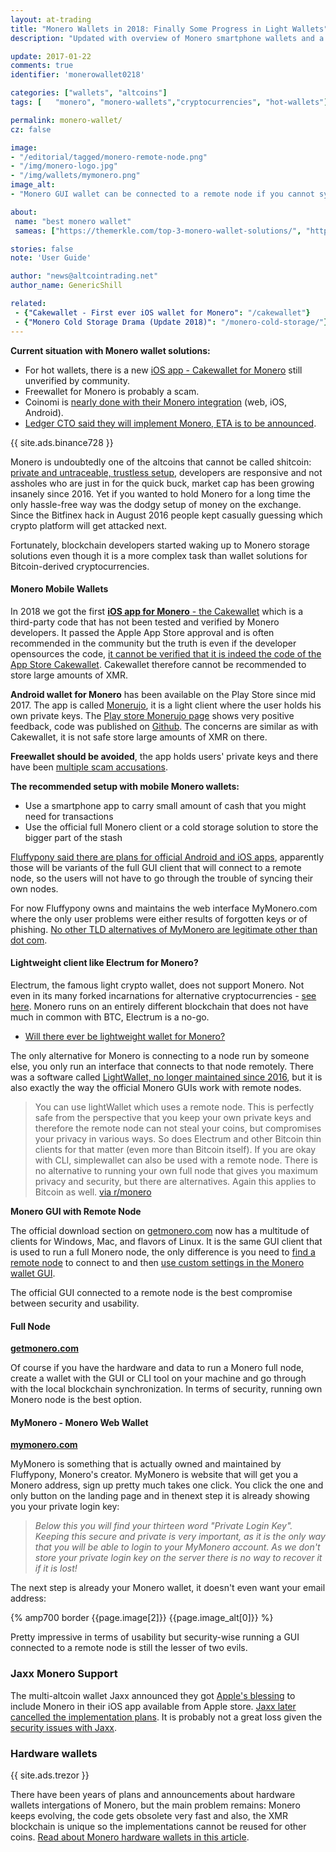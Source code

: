```yaml
---
layout: at-trading
title: "Monero Wallets in 2018: Finally Some Progress in Light Wallets"
description: "Updated with overview of Monero smartphone wallets and a way to run the official GUI without your own full node."

update: 2017-01-22
comments: true
identifier: 'monerowallet0218'

categories: ["wallets", "altcoins"]
tags: [   "monero", "monero-wallets","cryptocurrencies", "hot-wallets"]

permalink: monero-wallet/
cz: false

image:
- "/editorial/tagged/monero-remote-node.png"
- "/img/monero-logo.jpg"
- "/img/wallets/mymonero.png"
image_alt:
- "Monero GUI wallet can be connected to a remote node if you cannot sync the whole blockchain."

about:
 name: "best monero wallet"
 sameas: ["https://themerkle.com/top-3-monero-wallet-solutions/", "https://blockonomi.com/monero-guide/"]

stories: false
note: 'User Guide'

author: "news@altcointrading.net"
author_name: GenericShill

related:
 - {"Cakewallet - First ever iOS wallet for Monero": "/cakewallet"}
 - {"Monero Cold Storage Drama (Update 2018)": "/monero-cold-storage/"}
---
```


**Current situation with Monero wallet solutions:**

* For hot wallets, there is a new [iOS app - Cakewallet for Monero](/cakewallet) still unverified by community.
* Freewallet for Monero is probably a scam.
* Coinomi is [nearly done with their Monero integration](https://twitter.com/kimionis/status/954112970338029570) (web, iOS, Android).
* [Ledger CTO said they will implement Monero, ETA is to be announced](https://www.altcointrading.net/ledger-monero).

{{ site.ads.binance728 }}

Monero is undoubtedly one of the altcoins that cannot be called shitcoin: [private and untraceable, trustless setup](https://www.monero.how/how-does-monero-privacy-work), developers are responsive and not assholes who are just in for the quick buck, market cap has been growing insanely since 2016. Yet if you wanted to hold Monero for a long time the only hassle-free way was the dodgy setup of money on the exchange. Since the Bitfinex hack in August 2016 people kept casually guessing which crypto platform will get attacked next.

Fortunately, blockchain developers started waking up to Monero storage solutions even though it is a more complex task than wallet solutions for Bitcoin-derived cryptocurrencies.

#### Monero Mobile Wallets

In 2018 we got the first [**iOS app for Monero** - the Cakewallet](/cakewallet) which is a third-party code that has not been tested and verified by Monero developers. It passed the Apple App Store approval and is often recommended in the community but the truth is even if the developer opensources the code, [it cannot be verified that it is indeed the code of the App Store Cakewallet](https://www.reddit.com/r/Monero/comments/7usbhx/psa_no_way_to_verify_github_code_is_app/). Cakewallet therefore cannot be recommended to store large amounts of XMR.

**Android wallet for Monero** has been available on the Play Store since mid 2017. The app is called [Monerujo](https://monerujo.io/), it is a light client where the user holds his own private keys. The [Play store Monerujo page](https://play.google.com/store/apps/details?id=com.m2049r.xmrwallet&hl=en) shows very positive feedback, code was published on [Github](https://github.com/m2049r/xmrwallet). The concerns are similar as with Cakewallet, it is not safe store large amounts of XMR on there.

**Freewallet should be avoided**, the app holds users' private keys and there have been [multiple scam accusations](https://www.reddit.com/r/CryptoCurrency/comments/6gtrmd/freewalletorg_scam_millions_stolen/).

**The recommended setup with mobile Monero wallets:**

* Use a smartphone app to carry small amount of cash that you might need for transactions
* Use the official full Monero client or a cold storage solution to store the bigger part of the stash

[Fluffypony said there are plans for official Android and iOS apps](https://www.reddit.com/r/Monero/comments/7usbhx/psa_no_way_to_verify_github_code_is_app/dtnmxef/), apparently those will be variants of the full GUI client that will connect to a remote node, so the users will not have to go through the trouble of syncing their own nodes.

For now Fluffypony owns and maintains the web interface MyMonero.com where the only user problems were either results of forgotten keys or of phishing. [No other TLD alternatives of MyMonero are legitimate other than dot com](https://www.reddit.com/r/Monero/wiki/avoid).

#### Lightweight client like Electrum for Monero?

Electrum, the famous light crypto wallet, does not support Monero. Not even in its many forked incarnations for alternative cryptocurrencies - [see here](/altcoin-wallets/). Monero runs on an entirely different blockchain that does not have much in common with BTC, Electrum is a no-go.

* [Will there ever be lightweight wallet for Monero?](https://www.reddit.com/r/Monero/comments/4ghl0z/will_there_ever_be_a_lightweight_wallet_like/)

The only alternative for Monero is connecting to a node run by someone else, you only run an interface that connects to that node remotely. There was a software called [LightWallet, no longer maintained since 2016](https://github.com/jwinterm/LightWallet2/releases), but it is also exactly the way the official Monero GUIs work with remote nodes.

> You can use lightWallet which uses a remote node. This is perfectly safe from the perspective that you keep your own private keys and therefore the remote node can not steal your coins, but compromises your privacy in various ways. So does Electrum and other Bitcoin thin clients for that matter (even more than Bitcoin itself).
If you are okay with CLI, simplewallet can also be used with a remote node.
There is no alternative to running your own full node that gives you maximum privacy and security, but there are alternatives. Again this applies to Bitcoin as well. [via r/monero](https://www.reddit.com/r/Monero/comments/4ghl0z/will_there_ever_be_a_lightweight_wallet_like/d2hnur8/)

**Monero GUI with Remote Node**

The official download section on [getmonero.com](https://getmonero.org/downloads/) now has a multitude of clients for Windows, Mac, and flavors of Linux. It is the same GUI client that is used to run a full Monero node, the only difference is you need to [find a remote node](https://moneroworld.com/#nodes) to connect to and then [use custom settings in the Monero wallet GUI](https://getmonero.org/resources/user-guides/remote_node_gui.html).

The official GUI connected to a remote node is the best compromise between security and usability.

#### Full Node

**[getmonero.com](https://getmonero.org/downloads/)**

Of course if you have the hardware and data to run a Monero full node, create a wallet with the GUI or CLI tool on your machine and go through with the local blockchain synchronization. In terms of security, running own Monero node is the best option.

#### MyMonero - Monero Web Wallet

**[mymonero.com](https://mymonero.com/#/)**

MyMonero is something that is actually owned and maintained by Fluffypony, Monero's creator. MyMonero is website that will get you a Monero address, sign up pretty much takes one click. You click the one and only button on the landing page and in thenext step it is already showing you your private login key:

> *Below this you will find your thirteen word "Private Login Key". Keeping this secure and private is very important, as it is the only way that you will be able to login to your MyMonero account. As we don't store your private login key on the server there is no way to recover it if it is lost!*

The next step is already your Monero wallet, it doesn't even want your email address:

{% amp700 border {{page.image[2]}} {{page.image_alt[0]}} %}

Pretty impressive in terms of usability but security-wise running a GUI connected to a remote node is still the lesser of two evils.

### Jaxx Monero Support

The multi-altcoin wallet Jaxx announced they got [Apple's blessing](https://bitcoinmagazine.com/articles/monero-coming-jaxx-wallets-including-ios-with-apple-s-blessing-1476224917/) to include Monero in their iOS app available from Apple store. [Jaxx later cancelled the implementation plans](https://cointelegraph.com/news/jaxx-cancels-monero-integration-cites-difficulties-working-with-community). It is probably not a great loss given the [security issues with Jaxx](/jaxx-vulnerability).


### Hardware wallets

{{ site.ads.trezor }}

There have been years of plans and announcements about hardware wallets intergations of Monero, but the main problem remains: Monero keeps evolving, the code gets obsolete very fast and also, the XMR blockchain is unique so the implementations cannot be reused for other coins. [Read about Monero hardware wallets in this article](/monero-cold-storage/).
